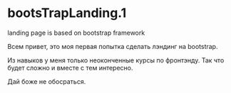 # bootsTrapLanding.1

landing page is based on bootstrap framework

Всем привет, это моя первая попытка сделать лэндинг на bootstrap.

Из навыков у меня только неоконченные курсы по фронтэнду. Так что будет сложно и вместе с тем интересно.

Дай боже не обосраться.

